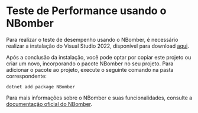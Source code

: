 # Teste de Performance usando o NBomber

Para realizar o teste de desempenho usando o NBomber, é necessário realizar a instalação do Visual Studio 2022, disponível para download [aqui](https://visualstudio.microsoft.com/pt-br/vs/).


Após a conclusão da instalação, você pode optar por copiar este projeto ou criar um novo, incorporando o pacote NBomber no seu projeto. Para adicionar o pacote ao projeto, execute o seguinte comando na pasta correspondente:
```
dotnet add package NBomber
```

Para mais informações sobre o NBomber e suas funcionalidades, consulte a [documentação oficial do NBomber](https://nbomber.com/docs/getting-started/overview).